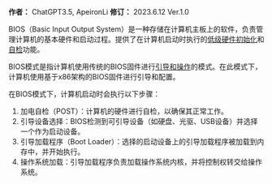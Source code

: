 **作者：** ChatGPT3.5, ApeironLi
**修订：** 2023.6.12 Ver.1.0

BIOS（Basic Input Output System）是一种存储在计算机主板上的软件，负责管理计算机的基本硬件和启动过程。提供了在计算机启动时执行的<u>低级硬件初始化</u>和<u>自检</u>功能。

BIOS模式是指计算机使用传统的BIOS固件进行<u>引导和操作</u>的模式。在此模式下，计算机使用基于x86架构的BIOS固件进行引导和配置。

在BIOS模式下，计算机启动时会执行以下步骤：

1. 加电自检（POST）：计算机的硬件进行自检，以确保其正常工作。
2. 引导设备选择：BIOS检测到可引导设备（如硬盘、光驱、USB设备）并选择一个作为启动设备。
3. 引导加载程序（Boot Loader）：选择的启动设备上的引导加载程序被加载到内存中，并开始执行。
4. 操作系统加载：引导加载程序负责加载操作系统内核，并将控制权转交给操作系统。
